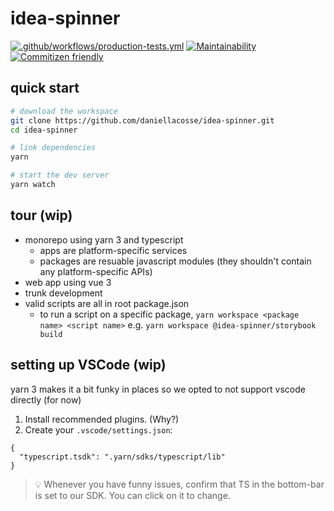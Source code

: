 # idea-spinner

[![.github/workflows/production-tests.yml](https://github.com/daniellacosse/idea-spinner/actions/workflows/production-tests.yml/badge.svg)](https://github.com/daniellacosse/idea-spinner/actions/workflows/production-tests.yml)
[![Maintainability](https://api.codeclimate.com/v1/badges/9bc0a87e673be83e89fa/maintainability)](https://codeclimate.com/github/daniellacosse/idea-spinner/maintainability)
[![Commitizen friendly](https://img.shields.io/badge/commitizen-friendly-brightgreen.svg)](http://commitizen.github.io/cz-cli/)

## quick start

```sh
# download the workspace
git clone https://github.com/daniellacosse/idea-spinner.git
cd idea-spinner

# link dependencies
yarn

# start the dev server
yarn watch
```

## tour (wip)

- monorepo using yarn 3 and typescript
  - apps are platform-specific services
  - packages are resuable javascript modules (they shouldn't contain any platform-specific APIs)
- web app using vue 3
- trunk development
- valid scripts are all in root package.json
  - to run a script on a specific package, `yarn workspace <package name> <script name>` e.g. `yarn workspace @idea-spinner/storybook build`

## setting up VSCode (wip)
yarn 3 makes it a bit funky in places so we opted to not support vscode directly (for now)

1. Install recommended plugins. (Why?)
2. Create your `.vscode/settings.json`:

```
{
  "typescript.tsdk": ".yarn/sdks/typescript/lib"
}
```

> 💡 Whenever you have funny issues, confirm that TS in the bottom-bar is set to our SDK. You can click on it to change.
